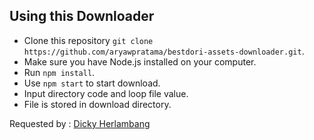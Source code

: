 ## Using this Downloader
-
    Clone this repository `git clone https://github.com/aryawpratama/bestdori-assets-downloader.git`.
-    
    Make sure you have Node.js installed on your computer.
-    
    Run `npm install`.
-   
    Use `npm start` to start download.
-   
    Input directory code and loop file value.
-   
    File is stored in download directory.
    
Requested by : [Dicky Herlambang](https://github.com/Nicklas373)
